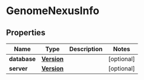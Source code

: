 
# GenomeNexusInfo

## Properties
Name | Type | Description | Notes
------------ | ------------- | ------------- | -------------
**database** | [**Version**](Version.md) |  |  [optional]
**server** | [**Version**](Version.md) |  |  [optional]



